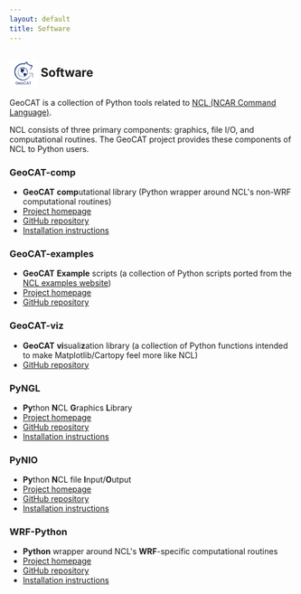 ```yaml
---
layout: default
title: Software
---
```


## <img align="center" width="10%" height="10%" src="/images/GeoCAT_Final_Logos-03.svg"> Software
GeoCAT is a collection of Python tools related to [NCL (NCAR Command Language)](https://ncl.ucar.edu).

NCL consists of three primary components: graphics, file I/O, and computational routines.
The GeoCAT project provides these components of NCL to Python users.

### GeoCAT-comp
* **GeoCAT** **comp**utational library (Python wrapper around NCL's non-WRF computational routines)
* [Project homepage](https://geocat-comp.readthedocs.io/)
* [GitHub repository](https://github.com/NCAR/geocat-comp)
* [Installation instructions](https://geocat-comp.readthedocs.io/en/latest/installation.html)

### GeoCAT-examples
* **GeoCAT** **Example** scripts (a collection of Python scripts ported from the [NCL examples website](https://ncl.ucar.edu/Applications/))
* [Project homepage](https://geocat-examples.readthedocs.io/)
* [GitHub repository](https://github.com/NCAR/geocat-examples)

### GeoCAT-viz
* **GeoCAT** **vi**suali**z**ation library (a collection of Python functions intended to make Matplotlib/Cartopy feel more like NCL)
* [GitHub repository](https://github.com/NCAR/geocat-viz)

### PyNGL
* **Py**thon **N**CL **G**raphics **L**ibrary
* [Project homepage](https://www.pyngl.ucar.edu)
* [GitHub repository](https://github.com/NCAR/pyngl)
* [Installation instructions](http://www.pyngl.ucar.edu/Download/)

### PyNIO
* **Py**thon **N**CL file **I**nput/**O**utput
* [Project homepage](https://www.pyngl.ucar.edu/Nio.shtml)
* [GitHub repository](https://github.com/NCAR/pynio)
* [Installation instructions](http://www.pyngl.ucar.edu/Download/)

### WRF-Python
* **Python** wrapper around NCL's **WRF**-specific computational routines
* [Project homepage](https://wrf-python.readthedocs.io/en/latest)
* [GitHub repository](https://github.com/NCAR/wrf-python)
* [Installation instructions](https://wrf-python.readthedocs.io/en/latest/installation.html)

